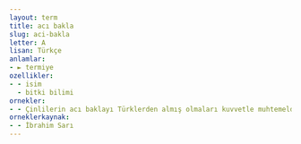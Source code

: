 ```yaml
---
layout: term
title: acı bakla
slug: aci-bakla
letter: A
lisan: Türkçe
anlamlar:
- ► termiye
ozellikler:
- - isim
  - bitki bilimi
ornekler:
- - Çinlilerin acı baklayı Türklerden almış olmaları kuvvetle muhtemeldir.
orneklerkaynak:
- - İbrahim Sarı
---
```

